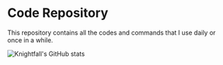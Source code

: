 # Code Repository



This repository contains all the codes and commands that I use daily or once in a while.


<!-- ![Anurag's GitHub stats](https://github-readme-stats.vercel.app/api?username=knightfall01&hide=contribs,prs) -->

![Knightfall's GitHub stats](https://github-readme-stats.vercel.app/api?username=knightfall01&show_icons=true)

